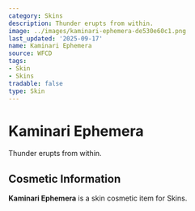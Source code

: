 ```yaml
---
category: Skins
description: Thunder erupts from within.
image: ../images/kaminari-ephemera-de530e60c1.png
last_updated: '2025-09-17'
name: Kaminari Ephemera
source: WFCD
tags:
- Skin
- Skins
tradable: false
type: Skin
---
```


# Kaminari Ephemera

Thunder erupts from within.

## Cosmetic Information

**Kaminari Ephemera** is a skin cosmetic item for Skins.

